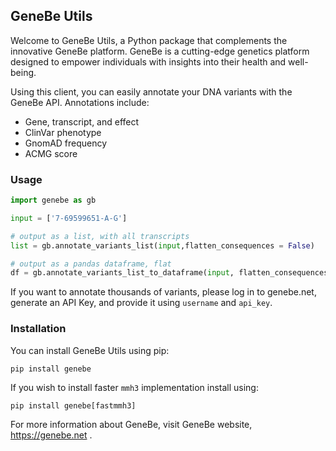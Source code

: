 ## GeneBe Utils
Welcome to GeneBe Utils, a Python package that complements the innovative GeneBe platform. GeneBe is a cutting-edge genetics platform designed to empower individuals with insights into their health and well-being.

Using this client, you can easily annotate your DNA variants with the GeneBe API. Annotations include:
* Gene, transcript, and effect
* ClinVar phenotype
* GnomAD frequency
* ACMG score

### Usage

```python
import genebe as gb

input = ['7-69599651-A-G']

# output as a list, with all transcripts
list = gb.annotate_variants_list(input,flatten_consequences = False)

# output as a pandas dataframe, flat
df = gb.annotate_variants_list_to_dataframe(input, flatten_consequences=True)

```

If you want to annotate thousands of variants, please log in to genebe.net, generate an API Key, and provide it using `username` and `api_key`.

### Installation
You can install GeneBe Utils using pip:

```
pip install genebe
```

If you wish to install faster `mmh3` implementation install using:

```
pip install genebe[fastmmh3]
```


For more information about GeneBe, visit GeneBe website, https://genebe.net .




